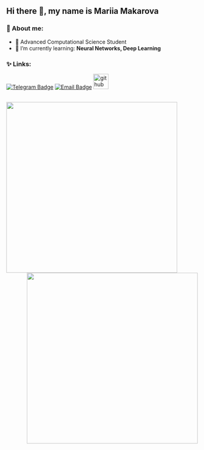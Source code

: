 ## Hi there 👋, my name is Mariia Makarova

### 🦕 About me:

- 🌻  Advanced Computational Science Student
- 🌱 I’m currently learning: **Neural Networks, Deep Learning**

### ✨ Links:

[![Telegram Badge](https://img.shields.io/badge/-Telegram-0088cc?style=for-the-badge&logo=appveyor&logo=Telegram&logoColor=white&color=blue)](https://t.me/mashmallow_5)
[![Email Badge](https://img.shields.io/badge/-Email-0088cc?style=for-the-badge&logo=appveyor&logo=Gmail&logoColor=white&color=yellow)](mailto:makmary05@gmail.com)
[<img src='https://cdn.jsdelivr.net/npm/simple-icons@3.0.1/icons/github.svg' alt='github' height='40'>](https://makmary.github.io/resume/) 

<br>

<a href="https://github.com/anuraghazra/github-readme-stats">
  <img align="left" width="450" src="https://github-readme-stats.vercel.app/api?username=makmary&show_icons=true&theme=tokyonight&cache_seconds=1800" />
</a>

<a href="https://github.com/anuraghazra/github-readme-stats">
  <img align="right" width="450" src="https://github-readme-stats.vercel.app/api/top-langs/?username=makmary&show_icons=true&theme=cobalt&layout=compact" />
</a>

<br clear="all" />


